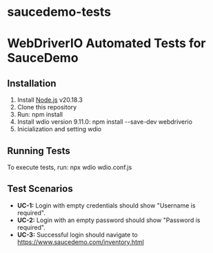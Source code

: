 saucedemo-tests 
=======
# WebDriverIO Automated Tests for SauceDemo

## Installation
1. Install [Node.js](https://nodejs.org/) v20.18.3
2. Clone this repository
3. Run:
npm install
4. Install wdio version 9.11.0:
   npm install --save-dev webdriverio
5. Inicialization and setting wdio
      

## Running Tests
To execute tests, run:
npx wdio wdio.conf.js

## Test Scenarios
- **UC-1:** Login with empty credentials should show "Username is required".
- **UC-2:** Login with an empty password should show "Password is required".
- **UC-3:** Successful login should navigate to https://www.saucedemo.com/inventory.html
